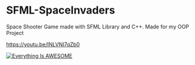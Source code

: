 # SFML-SpaceInvaders
Space Shooter Game made with SFML Library and C++. Made for my OOP Project

https://youtu.be/INLVNI7qZb0

[![Everything Is AWESOME](https://img.youtube.com/vi/StTqXEQ2l-Y/0.jpg)](https://www.youtube.com/watch?v=StTqXEQ2l-Y "Everything Is AWESOME")
